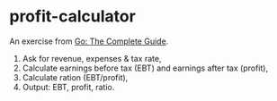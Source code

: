 # profit-calculator

An exercise from [Go: The Complete Guide](https://www.udemy.com/course/go-the-complete-guide/).

1. Ask for revenue, expenses & tax rate,
2. Calculate earnings before tax (EBT) and earnings after tax (profit),
3. Calculate ration (EBT/profit),
4. Output: EBT, profit, ratio.